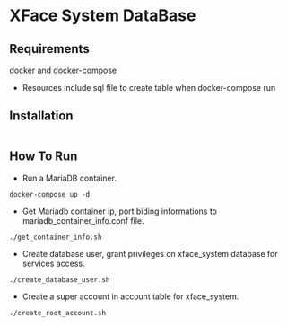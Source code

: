 # **XFace System DataBase**

## **Requirements**
docker and docker-compose
- Resources include sql file to create table when docker-compose run
## **Installation**
```
```
## **How To Run**
- Run a MariaDB container.
```
docker-compose up -d
```
- Get Mariadb container ip, port biding informations to mariadb_container_info.conf file.
```
./get_container_info.sh
```
- Create database user, grant privileges on xface_system database for services access.
```
./create_database_user.sh
```
- Create a super account in account table for xface_system.
```
./create_root_account.sh
```


